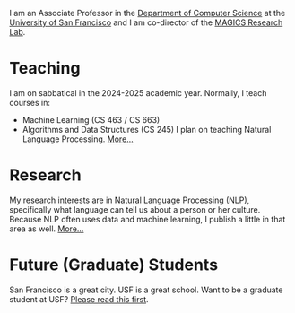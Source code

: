 I am an Associate Professor in the [Department of Computer Science](https://www.cs.usfca.edu/) at the [University of San Francisco](https://www.usfca.edu/) and I am co-director of the [MAGICS Research Lab](https://magics.github.io/).

Teaching
======
I am on sabbatical in the 2024-2025 academic year. Normally, I teach courses in:
* Machine Learning (CS 463 / CS 663)
* Algorithms and Data Structures (CS 245)
I plan on teaching Natural Language Processing. [More...](/research/)

Research
======
My research interests are in Natural Language Processing (NLP), specifically what language can tell us about a person or her culture. Because NLP often uses data and machine learning, I publish a little in that area as well. [More...](/publications/)

Future (Graduate) Students
======
San Francisco is a great city. USF is a great school. Want to be a graduate student at USF? [Please read this first](/blog/).
